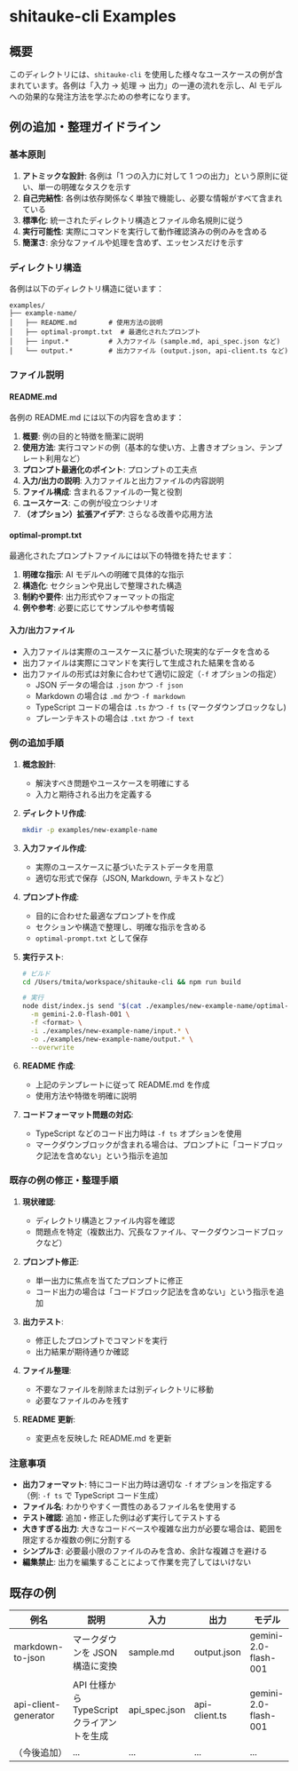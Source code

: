 # shitauke-cli Examples

## 概要

このディレクトリには、`shitauke-cli` を使用した様々なユースケースの例が含まれています。各例は「入力 → 処理 → 出力」の一連の流れを示し、AI モデルへの効果的な発注方法を学ぶための参考になります。

## 例の追加・整理ガイドライン

### 基本原則

1. **アトミックな設計**: 各例は「1 つの入力に対して 1 つの出力」という原則に従い、単一の明確なタスクを示す
2. **自己完結性**: 各例は依存関係なく単独で機能し、必要な情報がすべて含まれている
3. **標準化**: 統一されたディレクトリ構造とファイル命名規則に従う
4. **実行可能性**: 実際にコマンドを実行して動作確認済みの例のみを含める
5. **簡潔さ**: 余分なファイルや処理を含めず、エッセンスだけを示す

### ディレクトリ構造

各例は以下のディレクトリ構造に従います：

```
examples/
├── example-name/
│   ├── README.md        # 使用方法の説明
│   ├── optimal-prompt.txt  # 最適化されたプロンプト
│   ├── input.*          # 入力ファイル (sample.md, api_spec.json など)
│   └── output.*         # 出力ファイル (output.json, api-client.ts など)
```

### ファイル説明

#### README.md

各例の README.md には以下の内容を含めます：

1. **概要**: 例の目的と特徴を簡潔に説明
2. **使用方法**: 実行コマンドの例（基本的な使い方、上書きオプション、テンプレート利用など）
3. **プロンプト最適化のポイント**: プロンプトの工夫点
4. **入力/出力の説明**: 入力ファイルと出力ファイルの内容説明
5. **ファイル構成**: 含まれるファイルの一覧と役割
6. **ユースケース**: この例が役立つシナリオ
7. **（オプション）拡張アイデア**: さらなる改善や応用方法

#### optimal-prompt.txt

最適化されたプロンプトファイルには以下の特徴を持たせます：

1. **明確な指示**: AI モデルへの明確で具体的な指示
2. **構造化**: セクションや見出しで整理された構造
3. **制約や要件**: 出力形式やフォーマットの指定
4. **例や参考**: 必要に応じてサンプルや参考情報

#### 入力/出力ファイル

- 入力ファイルは実際のユースケースに基づいた現実的なデータを含める
- 出力ファイルは実際にコマンドを実行して生成された結果を含める
- 出力ファイルの形式は対象に合わせて適切に設定（`-f` オプションの指定）
  - JSON データの場合は `.json` かつ `-f json`
  - Markdown の場合は `.md` かつ `-f markdown`
  - TypeScript コードの場合は `.ts` かつ `-f ts` (マークダウンブロックなし)
  - プレーンテキストの場合は `.txt` かつ `-f text`

### 例の追加手順

1. **概念設計**:

   - 解決すべき問題やユースケースを明確にする
   - 入力と期待される出力を定義する

2. **ディレクトリ作成**:

   ```bash
   mkdir -p examples/new-example-name
   ```

3. **入力ファイル作成**:

   - 実際のユースケースに基づいたテストデータを用意
   - 適切な形式で保存（JSON, Markdown, テキストなど）

4. **プロンプト作成**:

   - 目的に合わせた最適なプロンプトを作成
   - セクションや構造で整理し、明確な指示を含める
   - `optimal-prompt.txt` として保存

5. **実行テスト**:

   ```bash
   # ビルド
   cd /Users/tmita/workspace/shitauke-cli && npm run build

   # 実行
   node dist/index.js send "$(cat ./examples/new-example-name/optimal-prompt.txt)" \
     -m gemini-2.0-flash-001 \
     -f <format> \
     -i ./examples/new-example-name/input.* \
     -o ./examples/new-example-name/output.* \
     --overwrite
   ```

6. **README 作成**:

   - 上記のテンプレートに従って README.md を作成
   - 使用方法や特徴を明確に説明

7. **コードフォーマット問題の対応**:
   - TypeScript などのコード出力時は `-f ts` オプションを使用
   - マークダウンブロックが含まれる場合は、プロンプトに「コードブロック記法を含めない」という指示を追加

### 既存の例の修正・整理手順

1. **現状確認**:

   - ディレクトリ構造とファイル内容を確認
   - 問題点を特定（複数出力、冗長なファイル、マークダウンコードブロックなど）

2. **プロンプト修正**:

   - 単一出力に焦点を当てたプロンプトに修正
   - コード出力の場合は「コードブロック記法を含めない」という指示を追加

3. **出力テスト**:

   - 修正したプロンプトでコマンドを実行
   - 出力結果が期待通りか確認

4. **ファイル整理**:

   - 不要なファイルを削除または別ディレクトリに移動
   - 必要なファイルのみを残す

5. **README 更新**:
   - 変更点を反映した README.md を更新

### 注意事項

- **出力フォーマット**: 特にコード出力時は適切な `-f` オプションを指定する（例: `-f ts` で TypeScript コード生成）
- **ファイル名**: わかりやすく一貫性のあるファイル名を使用する
- **テスト確認**: 追加・修正した例は必ず実行してテストする
- **大きすぎる出力**: 大きなコードベースや複雑な出力が必要な場合は、範囲を限定するか複数の例に分割する
- **シンプルさ**: 必要最小限のファイルのみを含め、余計な複雑さを避ける
- **編集禁止**: 出力を編集することによって作業を完了してはいけない

## 既存の例

| 例名                 | 説明                                       | 入力          | 出力          | モデル               |
| -------------------- | ------------------------------------------ | ------------- | ------------- | -------------------- |
| markdown-to-json     | マークダウンを JSON 構造に変換             | sample.md     | output.json   | gemini-2.0-flash-001 |
| api-client-generator | API 仕様から TypeScript クライアントを生成 | api_spec.json | api-client.ts | gemini-2.0-flash-001 |
| （今後追加）         | ...                                        | ...           | ...           | ...                  |
